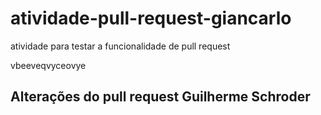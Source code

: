 # atividade-pull-request-giancarlo
atividade para testar a funcionalidade de pull request

vbeeveqvyceovye

## Alterações do pull request Guilherme Schroder
